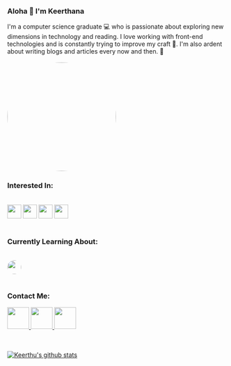 ### Aloha 👋 I'm Keerthana
I'm a computer science graduate 💻 who is passionate about exploring new dimensions in technology and reading. I love working with front-end technologies and is constantly trying to improve my craft 🌱. I'm also ardent about writing blogs and articles every now and then. 💬
<br> <br>
<img style="border-radius:50%" height="250" width="250" src="https://miro.medium.com/max/1600/0*K2WLMTExLyida7OR.gif" /> 


### Interested In: 
<br> 
<div>
<img height="32" width="32" src="https://www.flaticon.com/svg/static/icons/svg/919/919827.svg" />
<img height="32" width="32" src="https://www.flaticon.com/svg/static/icons/svg/919/919826.svg" />
<img height="32" width="32" src="https://www.flaticon.com/svg/static/icons/svg/919/919828.svg" />
<img height="32" width="32" src="https://cdn.jsdelivr.net/npm/simple-icons@v3/icons/flutter.svg" />
  </div>
<br>

### Currently Learning About:
<br> 
<div>
    <img style="border-radius:50%" height="32" width="32" src="https://www.flaticon.com/svg/static/icons/svg/919/919828.svg" /> 
 
</div>
 <br>
 
 ### Contact Me:
 <div>
  <a href="https://www.linkedin.com/in/keerthana-rajeev-178151177/"> 
                  <img height="50" width="50" src="https://www.flaticon.com/svg/static/icons/svg/185/185964.svg" /> 
</a>
                 
               
  <a href="mailto:keerthana.rajeev100@gmail.com"> 
                     <img height="50" width="50" src="https://www.flaticon.com/svg/static/icons/svg/270/270021.svg" />
                </a>
  <a href="https://twitter.com/KeerthanaRajee6"> 
                     <img height="50" width="50" src="https://www.flaticon.com/svg/static/icons/svg/145/145812.svg" />
                </a>
                </div>
 
           
<br> <br>
[![Keerthu's github stats](https://github-readme-stats.vercel.app/api?username=keerthurajeev9)](https://github.com/keerthurajeev9/github-readme-stats)
